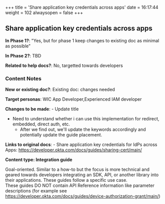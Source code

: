 +++
title = 'Share application key credentials across apps'
date = 16:17:44
weight = 102
alwaysopen = false
+++

## Share application key credentials across apps

**In Phase 1?**: "Yes, but for phase 1 keep changes to existing doc as minimal as possible"

**In Phase 2?**: TBD

**Related to help docs?**: No, targetted towards developers



### Content Notes

**New or existing doc?**: Existing doc: changes needed

**Target personas**: WIC App Developer,Experienced IAM developer

**Changes to be made**: - Update title
- Need to understand whether i can use this implementation for redirect, embedded, direct auth, etc. 
    - After we find out, we'll update the keywords accordingly and potentially update the guide placement.

**Links to original docs**: - Share application key credentials for IdPs across Apps: https://developer.okta.com/docs/guides/sharing-cert/main/

**Content type: Integration guide**

Goal-oriented. Similar to a how-to but the focus is more technical and geared towards developers integrating an SDK, API, or another library into their applications. 
These guides follow a specific use case.  
These guides DO NOT contain API Reference information like parameter descriptions (for example see https://developer.okta.com/docs/guides/device-authorization-grant/main/)


